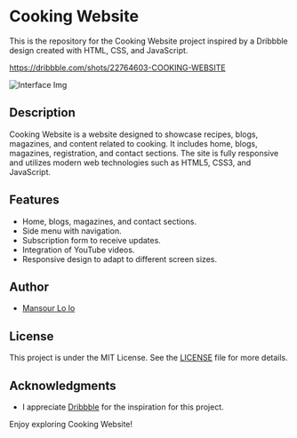 # Cooking Website

This is the repository for the Cooking Website project inspired by a Dribbble design created with HTML, CSS, and JavaScript.

https://dribbble.com/shots/22764603-COOKING-WEBSITE

![Interface Img](./img/interface.png)

## Description

Cooking Website is a website designed to showcase recipes, blogs, magazines, and content related to cooking. It includes home, blogs, magazines, registration, and contact sections. The site is fully responsive and utilizes modern web technologies such as HTML5, CSS3, and JavaScript.

## Features

- Home, blogs, magazines, and contact sections.
- Side menu with navigation.
- Subscription form to receive updates.
- Integration of YouTube videos.
- Responsive design to adapt to different screen sizes.

## Author

- [Mansour Lo lo ](mansourlol440@gmail.com)

## License

This project is under the MIT License. See the [LICENSE](LICENSE) file for more details.

## Acknowledgments

- I appreciate [Dribbble](https://dribbble.com) for the inspiration for this project.

Enjoy exploring Cooking Website!
